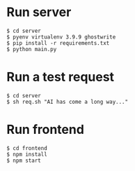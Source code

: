 # Run server

```
$ cd server
$ pyenv virtualenv 3.9.9 ghostwrite
$ pip install -r requirements.txt
$ python main.py
```

# Run a test request

```
$ cd server
$ sh req.sh "AI has come a long way..."
```

# Run frontend

```
$ cd frontend
$ npm install
$ npm start
```
